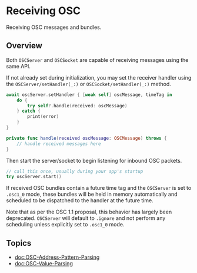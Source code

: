 # Receiving OSC

Receiving OSC messages and bundles.

## Overview

Both ``OSCServer`` and ``OSCSocket`` are capable of receiving messages using the same API.

If not already set during initialization, you may set the receiver handler using the ``OSCServer/setHandler(_:)`` or ``OSCSocket/setHandler(_:)`` method.

```swift
await oscServer.setHandler { [weak self] oscMessage, timeTag in
    do {
        try self?.handle(received: oscMessage)
    } catch {
        print(error)
    }
}

private func handle(received oscMessage: OSCMessage) throws {
    // handle received messages here
}
```

Then start the server/socket to begin listening for inbound OSC packets.

```swift
// call this once, usually during your app's startup
try oscServer.start()
```

If received OSC bundles contain a future time tag and the `OSCServer` is set to `.osc1_0` mode, these bundles will be held in memory automatically and scheduled to be dispatched to the handler at the future time.

Note that as per the OSC 1.1 proposal, this behavior has largely been deprecated. `OSCServer` will default to `.ignore` and not perform any scheduling unless explicitly set to `.osc1_0` mode.

## Topics

- <doc:OSC-Address-Pattern-Parsing>
- <doc:OSC-Value-Parsing>
